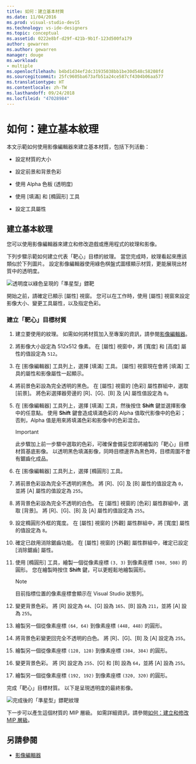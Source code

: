 ```yaml
---
title: 如何：建立基本材質
ms.date: 11/04/2016
ms.prod: visual-studio-dev15
ms.technology: vs-ide-designers
ms.topic: conceptual
ms.assetid: 0222e8bf-d29f-421b-9b1f-123d500fa179
author: gewarren
ms.author: gewarren
manager: douge
ms.workload:
- multiple
ms.openlocfilehash: b4bd1d34ef2dc31935038bb1be30d548c58208fd
ms.sourcegitcommit: 25fc9605ba673afb51a24ce587cf4304b06aa577
ms.translationtype: HT
ms.contentlocale: zh-TW
ms.lasthandoff: 09/24/2018
ms.locfileid: "47028984"
---
```

# <a name="how-to-create-a-basic-texture"></a>如何：建立基本紋理

本文示範如何使用影像編輯器來建立基本材質，包括下列活動：

- 設定材質的大小

- 設定前景和背景色彩

- 使用 Alpha 色板 (透明度)

- 使用 [填滿] 和 [橢圓形] 工具

- 設定工具屬性

## <a name="create-a-basic-texture"></a>建立基本紋理

您可以使用影像編輯器來建立和修改遊戲或應用程式的紋理和影像。

下列步驟示範如何建立代表「靶心」目標的紋理。 當您完成時，紋理看起來應該類似於下列圖片。 設定影像編輯器使用綠色棋盤式圖樣顯示材質，更能展現出材質中的透明度。

![透明度以綠色呈現的「準星型」鏢靶](../designers/media/digit-bullseye-texture-in-editor.png)

開始之前，請確定已顯示 [屬性] 視窗。 您可以在工作時，使用 [屬性] 視窗來設定影像大小、變更工具屬性，以及指定色彩。

### <a name="create-a-bullseye-target-texture"></a>建立「靶心」目標材質

1. 建立要使用的紋理。 如需如何將材質加入至專案的資訊，請參閱[影像編輯器](../designers/image-editor.md#get-started)。

2. 將影像大小設定為 512x512 像素。 在 [屬性] 視窗中，將 [寬度] 和 [高度] 屬性的值設定為 `512`。

3. 在 [影像編輯器] 工具列上，選擇 [填滿] 工具。 [屬性] 視窗現在會將 [填滿] 工具的屬性和影像屬性一起顯示。

4. 將前景色彩設為完全透明的黑色。 在 [屬性] 視窗的 [色彩] 屬性群組中，選取 [前景]。 將色彩選擇器旁邊的 [R]、[G]、[B] 及 [A] 屬性值設定為 `0`。

5. 在 [影像編輯器] 工具列上，選擇 [填滿] 工具，然後按住 **Shift** 鍵並選擇影像中的任意點。 使用 **Shift** 鍵會造成填滿色彩的 Alpha 值取代影像中的色彩；否則，Alpha 值是用來將填滿色彩和影像中的色彩混合。

    > [!IMPORTANT]
    > 此步驟加上前一步驟中選取的色彩，可確保會備妥您即將繪製的「靶心」目標材質基底影像。 以透明黑色填滿影像，同時目標邊界為黑色時，目標周圍不會有鋸齒化成品。

6. 在 [影像編輯器] 工具列上，選擇 [橢圓形] 工具。

7. 將前景色彩設為完全不透明的黑色。 將 [R]、[G] 及 [B] 屬性的值設定為 `0`，並將 [A] 屬性的值設定為 `255`。

8. 將背景色彩設為完全不透明的白色。 在 [屬性] 視窗的 [色彩] 屬性群組中，選取 [背景]。 將 [R]、[G]、[B] 及 [A] 屬性的值設定為 `255`。

9. 設定橢圓形外框的寬度。 在 [屬性] 視窗的 [外觀] 屬性群組中，將 [寬度] 屬性的值設定為 `8`。

10. 確定已啟用消除鋸齒功能。 在 [屬性] 視窗的 [外觀] 屬性群組中，確定已設定 [消除鋸齒] 屬性。

11. 使用 [橢圓形] 工具，繪製一個從像素座標 `(3, 3)` 到像素座標 `(508, 508)` 的圓形。 您在繪製時按住 **Shift** 鍵，可以更輕鬆地繪製圓形。

    > [!NOTE]
    > 目前指標位置的像素座標會顯示在 Visual Studio 狀態列。

12. 變更背景色彩。 將 [R] 設定為 `44`、[G] 設為 `165`、[B] 設為 `211`，並將 [A] 設為 `255`。

13. 繪製另一個從像素座標 `(64, 64)` 到像素座標 `(448, 448)` 的圓形。

14. 將背景色彩變更回完全不透明的白色。 將 [R]、[G]、[B] 及 [A] 設定為 `255`。

15. 繪製另一個從像素座標 `(128, 128)` 到像素座標 `(384, 384)` 的圓形。

16. 變更背景色彩。 將 [R] 設定為 `255`、[G] 和 [B] 設為 `64`，並將 [A] 設為 `255`。

17. 繪製另一個從像素座標 `(192, 192)` 到像素座標 `(320, 320)` 的圓形。

完成「靶心」目標材質。 以下是呈現透明度的最終影像。

![完成後的「準星型」鏢靶紋理](../designers/media/gfx_image_demo_bullseye.png)

下一步可以產生這個材質的 MIP 層級。 如需詳細資訊，請參閱[如何：建立和修改 MIP 層級](../designers/how-to-create-and-modify-mip-levels.md)。

## <a name="see-also"></a>另請參閱

- [影像編輯器](../designers/image-editor.md)